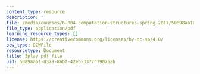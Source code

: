 ```yaml
---
content_type: resource
description: ''
file: /media/courses/6-004-computation-structures-spring-2017/50898ab1837986bf42eb3377c19075ab_5BRcFgMJLCs.pdf
file_type: application/pdf
learning_resource_types: []
license: https://creativecommons.org/licenses/by-nc-sa/4.0/
ocw_type: OCWFile
resourcetype: Document
title: 3play pdf file
uid: 50898ab1-8379-86bf-42eb-3377c19075ab
---
```


